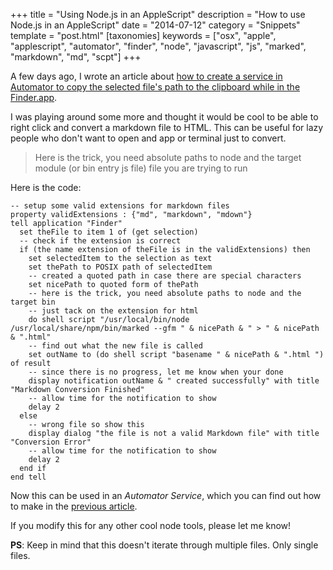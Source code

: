 +++
title = "Using Node.js in an AppleScript"
description = "How to use Node.js in an AppleScript"
date = "2014-07-12"
category = "Snippets"
template = "post.html"
[taxonomies]
keywords = ["osx", "apple", "applescript", "automator", "finder", "node", "javascript", "js", "marked", "markdown", "md", "scpt"]
+++

A few days ago, I wrote an article about [how to create a service in Automator to copy the selected file's path to the clipboard while in the Finder.app](https://ohdoylerules.com/snippets/copy-file-path-clipboard-osx "Copy filepath to clipboard in OSX").

I was playing around some more and thought it would be cool to be able to right click and convert a markdown file to HTML. This can be useful for lazy people who don't want to open and app or terminal just to convert.

> Here is the trick, you need absolute paths to node and the target module (or bin entry js file) file you are trying to run

Here is the code:

```applescript
-- setup some valid extensions for markdown files
property validExtensions : {"md", "markdown", "mdown"}
tell application "Finder"
  set theFile to item 1 of (get selection)
  -- check if the extension is correct
  if (the name extension of theFile is in the validExtensions) then
    set selectedItem to the selection as text
    set thePath to POSIX path of selectedItem
    -- created a quoted path in case there are special characters
    set nicePath to quoted form of thePath
    -- here is the trick, you need absolute paths to node and the target bin
    -- just tack on the extension for html
    do shell script "/usr/local/bin/node /usr/local/share/npm/bin/marked --gfm " & nicePath & " > " & nicePath & ".html"
    -- find out what the new file is called
    set outName to (do shell script "basename " & nicePath & ".html ") of result
    -- since there is no progress, let me know when your done
    display notification outName & " created successfully" with title "Markdown Conversion Finished"
    -- allow time for the notification to show
    delay 2
  else
    -- wrong file so show this
    display dialog "the file is not a valid Markdown file" with title "Conversion Error"
    -- allow time for the notification to show
    delay 2
  end if
end tell
```

Now this can be used in an *Automator Service*, which you can find out how to make in the [previous article](https://ohdoylerules.com/snippets/copy-file-path-clipboard-osx "Copy filepath to clipboard in OSX").

If you modify this for any other cool node tools, please let me know!

**PS**: Keep in mind that this doesn't iterate through multiple files. Only single files.

